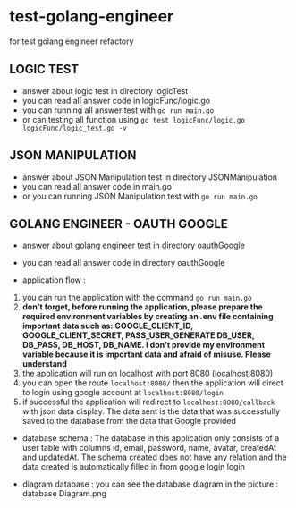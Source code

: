 # test-golang-engineer
for test golang engineer refactory

## LOGIC TEST
- answer about logic test in directory logicTest
- you can read all answer code in logicFunc/logic.go
- you can running all answer test with ```go run main.go```
- or can testing all function using ```go test logicFunc/logic.go logicFunc/logic_test.go -v ```

## JSON MANIPULATION
- answer about JSON Manipulation test in directory JSONManipulation
- you can read all answer code in main.go
- or you can running JSON Manipulation test with ```go run main.go```

## GOLANG ENGINEER - OAUTH GOOGLE
- answer about golang engineer test in directory oauthGoogle
- you can read all answer code in directory oauthGoogle

- application flow : 
1. you can run the application with the command ```go run main.go```
2. **don't forget, before running the application, please prepare the required environment variables by creating an .env file containing important data such as: GOOGLE_CLIENT_ID, GOOGLE_CLIENT_SECRET, PASS_USER_GENERATE DB_USER, DB_PASS, DB_HOST, DB_NAME. I don't provide my environment variable because it is important data and afraid of misuse. Please understand**
3. the application will run on localhost with port 8080 (localhost:8080)
4. you can open the route ```localhost:8080/``` then the application will direct to login using google account at ```localhost:8080/login```
5. if successful the application will redirect to ```localhost:8080/callback``` with json data display. The data sent is the data that was successfully saved to the database from the data that Google provided

- database schema : The database in this application only consists of a user table with columns id, email, password, name, avatar, createdAt and updatedAt. The schema created does not have any relation and the data created is automatically filled in from google login login

- diagram database : you can see the database diagram in the picture : database Diagram.png
